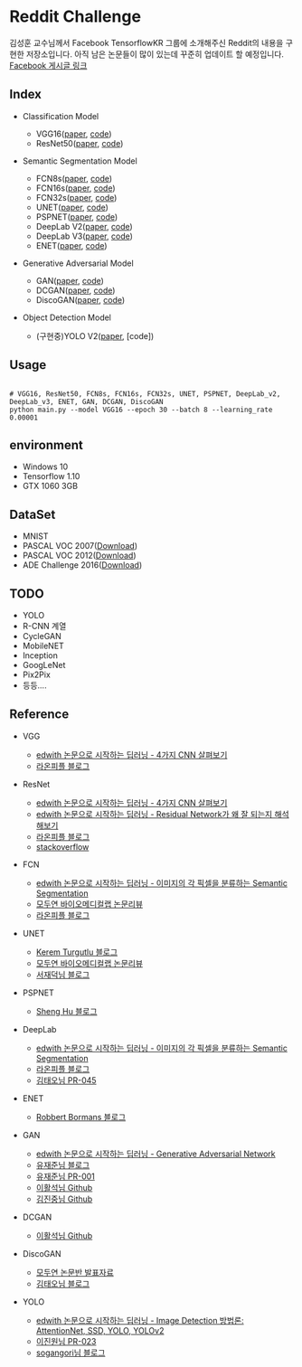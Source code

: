 # Reddit Challenge #
김성훈 교수님께서 Facebook TensorflowKR 그룹에 소개해주신 Reddit의 내용을 구현한 저장소입니다.
아직 남은 논문들이 많이 있는데 꾸준히 업데이트 할 예정입니다.
[Facebook 게시글 링크](https://www.facebook.com/groups/TensorFlowKR/permalink/683550341986027/)
## Index ##
- Classification Model
    - VGG16([paper](https://arxiv.org/abs/1505.06798), [code](https://github.com/bhappy10/reddit_challenge/blob/master/vgg16.py))
    - ResNet50([paper](https://arxiv.org/abs/1512.03385), [code](https://github.com/bhappy10/reddit_challenge/blob/master/resnet50.py))

- Semantic Segmentation Model
    - FCN8s([paper](https://arxiv.org/abs/1411.4038), [code](https://github.com/bhappy10/reddit_challenge/blob/master/fcn8s.py))
    - FCN16s([paper](https://arxiv.org/abs/1411.4038), [code](https://github.com/bhappy10/reddit_challenge/blob/master/fcn16s.py))
    - FCN32s([paper](https://arxiv.org/abs/1411.4038), [code](https://github.com/bhappy10/reddit_challenge/blob/master/fcn32s.py))
    - UNET([paper](https://arxiv.org/abs/1505.04597), [code](https://github.com/bhappy10/reddit_challenge/blob/master/unet.py))
    - PSPNET([paper](https://arxiv.org/abs/1612.01105), [code](https://github.com/bhappy10/reddit_challenge/blob/master/pspnet.py))
    - DeepLab V2([paper](https://arxiv.org/abs/1606.00915), [code](https://github.com/bhappy10/reddit_challenge/blob/master/deeplab_v2.py))
    - DeepLab V3([paper](https://arxiv.org/abs/1706.05587), [code](https://github.com/bhappy10/reddit_challenge/blob/master/deeplab_v3.py))
    - ENET([paper](https://arxiv.org/abs/1606.02147), [code](https://github.com/bhappy10/reddit_challenge/blob/master/enet.py))

- Generative Adversarial Model
    - GAN([paper](https://arxiv.org/abs/1406.2661), [code](https://github.com/bhappy10/reddit_challenge/blob/master/gan.py))
    - DCGAN([paper](https://arxiv.org/abs/1511.06434), [code](https://github.com/bhappy10/reddit_challenge/blob/master/dcgan.py))
    - DiscoGAN([paper](https://arxiv.org/abs/1703.05192), [code](https://github.com/bhappy10/reddit_challenge/blob/master/discogan.py))

- Object Detection Model
    - (구현중)YOLO V2([paper](https://arxiv.org/abs/1612.08242), [code])

## Usage ##
<pre><code>
# VGG16, ResNet50, FCN8s, FCN16s, FCN32s, UNET, PSPNET, DeepLab_v2, DeepLab_v3, ENET, GAN, DCGAN, DiscoGAN
python main.py --model VGG16 --epoch 30 --batch 8 --learning_rate 0.00001
</code></pre>

## environment ##
- Windows 10
- Tensorflow 1.10
- GTX 1060 3GB

## DataSet ##
- MNIST
- PASCAL VOC 2007([Download](https://pjreddie.com/projects/pascal-voc-dataset-mirror/))
- PASCAL VOC 2012([Download](https://pjreddie.com/projects/pascal-voc-dataset-mirror/))
- ADE Challenge 2016([Download](http://sceneparsing.csail.mit.edu/))

## TODO ##
- YOLO
- R-CNN 계열
- CycleGAN
- MobileNET
- Inception
- GoogLeNet
- Pix2Pix
- 등등....

## Reference ##
- VGG
    - [edwith 논문으로 시작하는 딥러닝 - 4가지 CNN 살펴보기](https://www.edwith.org/deeplearningchoi/lecture/15296/)
    - [라온피플 블로그](https://laonple.blog.me/220738560542)

- ResNet
    - [edwith 논문으로 시작하는 딥러닝 - 4가지 CNN 살펴보기](https://www.edwith.org/deeplearningchoi/lecture/15296/)
    - [edwith 논문으로 시작하는 딥러닝 - Residual Network가 왜 잘 되는지 해석해보기](https://www.edwith.org/deeplearningchoi/lecture/15566/)
    - [라온피플 블로그](https://laonple.blog.me/220761052425)
    - [stackoverflow](https://stackoverflow.com/questions/43290192/intuition-on-deep-residual-network)

- FCN
    - [edwith 논문으로 시작하는 딥러닝 - 이미지의 각 픽셀을 분류하는 Semantic Segmentation](https://www.edwith.org/deeplearningchoi/lecture/15554/)
    - [모두연 바이오메디컬랩 논문리뷰](https://modulabs-biomedical.github.io/FCN)
    - [라온피플 블로그](https://laonple.blog.me/220958109081)

- UNET
    - [Kerem Turgutlu 블로그](https://medium.com/@keremturgutlu/semantic-segmentation-u-net-part-1-d8d6f6005066)
    - [모두연 바이오메디컬랩 논문리뷰](https://modulabs-biomedical.github.io/U_Net)
    - [서재덕님 블로그](https://towardsdatascience.com/@SeoJaeDuk)

- PSPNET
    - [Sheng Hu 블로그](https://medium.com/@steve101777/dense-segmentation-pyramid-scene-parsing-pspnet-753b1cb6097c)

- DeepLab
    - [edwith 논문으로 시작하는 딥러닝 - 이미지의 각 픽셀을 분류하는 Semantic Segmentation](https://www.edwith.org/deeplearningchoi/lecture/15554/)
    - [라온피플 블로그](https://laonple.blog.me/221000648527)
    - [김태오님 PR-045](https://www.youtube.com/watch?v=JiC78rUF4iI&t=1s)

- ENET
    - [Robbert Bormans 블로그](https://medium.com/@robbertbormans/summary-of-enet-a-deep-neural-network-architecture-for-real-time-semantic-segmentation-300a24f31e43)
- GAN
    - [edwith 논문으로 시작하는 딥러닝 - Generative Adversarial Network](https://www.edwith.org/deeplearningchoi/lecture/15846/)
    - [유재준님 블로그](http://jaejunyoo.blogspot.com/2017/01/generative-adversarial-nets-1.html)
    - [유재준님 PR-001](https://www.youtube.com/watch?v=L3hz57whyNw)
    - [이활석님 Github](https://github.com/hwalsuklee/tensorflow-generative-model-collections)
    - [김진중님 Github](https://github.com/golbin/TensorFlow-Tutorials/tree/master/09%20-%20GAN)

- DCGAN
    - [이활석님 Github](https://github.com/hwalsuklee/tensorflow-generative-model-collections)

- DiscoGAN
    - [모두연 논문반 발표자료](http://www.modulabs.co.kr/DeepLAB_Paper/15071)
    - [김태오님 블로그](https://taeoh-kim.github.io/blog/gan%EC%9D%84-%EC%9D%B4%EC%9A%A9%ED%95%9C-image-to-image-translation-pix2pix-cyclegan-discogan/)

- YOLO
    - [edwith 논문으로 시작하는 딥러닝 - Image Detection 방법론: AttentionNet, SSD, YOLO, YOLOv2](https://www.edwith.org/deeplearningchoi/lecture/15579/)
    - [이진원님 PR-023](https://www.youtube.com/watch?v=6fdclSGgeio&t=260s)
    - [sogangori님 블로그](https://m.blog.naver.com/PostView.nhn?blogId=sogangori&logNo=221011203855&proxyReferer=https%3A%2F%2Fwww.google.com%2F)